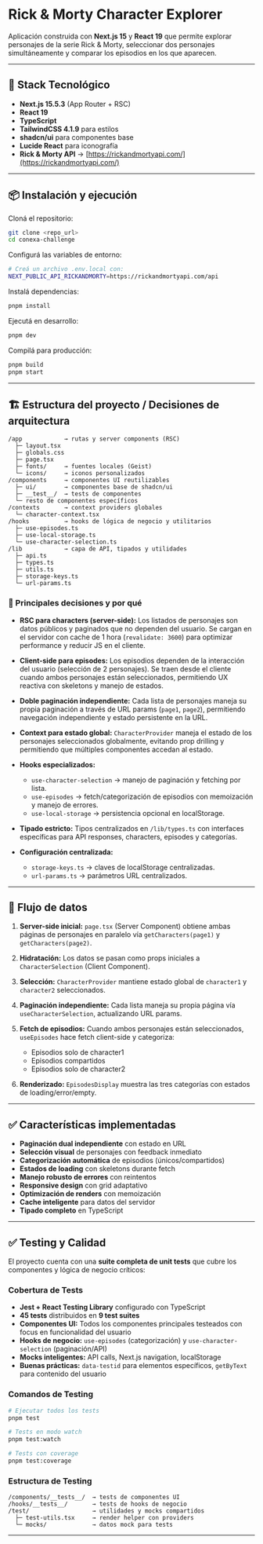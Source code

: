 # Rick & Morty Character Explorer

Aplicación construida con **Next.js 15** y **React 19** que permite explorar personajes de la serie Rick & Morty, seleccionar dos personajes simultáneamente y comparar los episodios en los que aparecen.

---

## 🚀 Stack Tecnológico

* **Next.js 15.5.3** (App Router + RSC)
* **React 19**
* **TypeScript**
* **TailwindCSS 4.1.9** para estilos
* **shadcn/ui** para componentes base
* **Lucide React** para iconografía
* **Rick & Morty API** → [https://rickandmortyapi.com/](https://rickandmortyapi.com/)

---

## 📦 Instalación y ejecución

Cloná el repositorio:

```bash
git clone <repo_url>
cd conexa-challenge
```

Configurá las variables de entorno:

```bash
# Creá un archivo .env.local con:
NEXT_PUBLIC_API_RICKANDMORTY=https://rickandmortyapi.com/api
```

Instalá dependencias:

```bash
pnpm install
```

Ejecutá en desarrollo:

```bash
pnpm dev
```

Compilá para producción:

```bash
pnpm build
pnpm start
```

---

## 🏗️ Estructura del proyecto / Decisiones de arquitectura

```
/app            → rutas y server components (RSC)
  ├─ layout.tsx
  ├─ globals.css
  ├─ page.tsx
  ├─ fonts/     → fuentes locales (Geist)
  └─ icons/     → iconos personalizados
/components     → componentes UI reutilizables
  ├─ ui/        → componentes base de shadcn/ui
  ├─ __test__/  → tests de componentes
  └─ resto de componentes específicos
/contexts       → context providers globales
  └─ character-context.tsx
/hooks          → hooks de lógica de negocio y utilitarios
  ├─ use-episodes.ts
  ├─ use-local-storage.ts
  └─ use-character-selection.ts
/lib            → capa de API, tipados y utilidades
  ├─ api.ts
  ├─ types.ts
  ├─ utils.ts
  ├─ storage-keys.ts
  └─ url-params.ts
```

### 🔹 Principales decisiones y por qué

* **RSC para characters (server-side):**
  Los listados de personajes son datos públicos y paginados que no dependen del usuario. Se cargan en el servidor con cache de 1 hora (`revalidate: 3600`) para optimizar performance y reducir JS en el cliente.

* **Client-side para episodes:**
  Los episodios dependen de la interacción del usuario (selección de 2 personajes). Se traen desde el cliente cuando ambos personajes están seleccionados, permitiendo UX reactiva con skeletons y manejo de estados.

* **Doble paginación independiente:**
  Cada lista de personajes maneja su propia paginación a través de URL params (`page1`, `page2`), permitiendo navegación independiente y estado persistente en la URL.

* **Context para estado global:**
  `CharacterProvider` maneja el estado de los personajes seleccionados globalmente, evitando prop drilling y permitiendo que múltiples componentes accedan al estado.

* **Hooks especializados:**
  * `use-character-selection` → manejo de paginación y fetching por lista.
  * `use-episodes` → fetch/categorización de episodios con memoización y manejo de errores.
  * `use-local-storage` → persistencia opcional en localStorage.

* **Tipado estricto:**
  Tipos centralizados en `/lib/types.ts` con interfaces específicas para API responses, characters, episodes y categorías.

* **Configuración centralizada:**
  * `storage-keys.ts` → claves de localStorage centralizadas.
  * `url-params.ts` → parámetros URL centralizados.

---

## 🧩 Flujo de datos

1. **Server-side inicial:** `page.tsx` (Server Component) obtiene ambas páginas de personajes en paralelo vía `getCharacters(page1)` y `getCharacters(page2)`.

2. **Hidratación:** Los datos se pasan como props iniciales a `CharacterSelection` (Client Component).

3. **Selección:** `CharacterProvider` mantiene estado global de `character1` y `character2` seleccionados.

4. **Paginación independiente:** Cada lista maneja su propia página vía `useCharacterSelection`, actualizando URL params.

5. **Fetch de episodios:** Cuando ambos personajes están seleccionados, `useEpisodes` hace fetch client-side y categoriza:
   * Episodios solo de character1
   * Episodios compartidos
   * Episodios solo de character2

6. **Renderizado:** `EpisodesDisplay` muestra las tres categorías con estados de loading/error/empty.

---

## ✅ Características implementadas

* **Paginación dual independiente** con estado en URL
* **Selección visual** de personajes con feedback inmediato
* **Categorización automática** de episodios (únicos/compartidos)
* **Estados de loading** con skeletons durante fetch
* **Manejo robusto de errores** con reintentos
* **Responsive design** con grid adaptativo
* **Optimización de renders** con memoización
* **Cache inteligente** para datos del servidor
* **Tipado completo** en TypeScript

---

## ✅ Testing y Calidad

El proyecto cuenta con una **suite completa de unit tests** que cubre los componentes y lógica de negocio críticos:

### Cobertura de Tests

* **Jest + React Testing Library** configurado con TypeScript
* **45 tests** distribuidos en **9 test suites**
* **Componentes UI:** Todos los componentes principales testeados con focus en funcionalidad del usuario
* **Hooks de negocio:** `use-episodes` (categorización) y `use-character-selection` (paginación/API)
* **Mocks inteligentes:** API calls, Next.js navigation, localStorage
* **Buenas prácticas:** `data-testid` para elementos específicos, `getByText` para contenido del usuario

### Comandos de Testing

```bash
# Ejecutar todos los tests
pnpm test

# Tests en modo watch
pnpm test:watch

# Tests con coverage
pnpm test:coverage
```

### Estructura de Testing

```
/components/__tests__/  → tests de componentes UI
/hooks/__tests__/       → tests de hooks de negocio
/test/                  → utilidades y mocks compartidos
  ├─ test-utils.tsx     → render helper con providers
  └─ mocks/             → datos mock para tests
```
---
